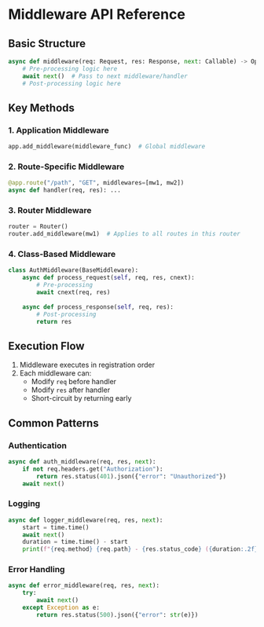 # Middleware API Reference

## Basic Structure
```python
async def middleware(req: Request, res: Response, next: Callable) -> Optional[Response]:
    # Pre-processing logic here
    await next()  # Pass to next middleware/handler
    # Post-processing logic here
```

## Key Methods

### 1. Application Middleware
```python
app.add_middleware(middleware_func)  # Global middleware
```

### 2. Route-Specific Middleware
```python
@app.route("/path", "GET", middlewares=[mw1, mw2])
async def handler(req, res): ...
```

### 3. Router Middleware
```python
router = Router()
router.add_middleware(mw1)  # Applies to all routes in this router
```

### 4. Class-Based Middleware
```python
class AuthMiddleware(BaseMiddleware):
    async def process_request(self, req, res, cnext):
        # Pre-processing
        await cnext(req, res)
    
    async def process_response(self, req, res):
        # Post-processing
        return res
```

## Execution Flow
1. Middleware executes in registration order
2. Each middleware can:
   - Modify `req` before handler
   - Modify `res` after handler
   - Short-circuit by returning early

## Common Patterns

### Authentication
```python
async def auth_middleware(req, res, next):
    if not req.headers.get("Authorization"):
        return res.status(401).json({"error": "Unauthorized"})
    await next()
```

### Logging
```python
async def logger_middleware(req, res, next):
    start = time.time()
    await next()
    duration = time.time() - start
    print(f"{req.method} {req.path} - {res.status_code} ({duration:.2f}s)")
```

### Error Handling
```python
async def error_middleware(req, res, next):
    try:
        await next()
    except Exception as e:
        return res.status(500).json({"error": str(e)})
```